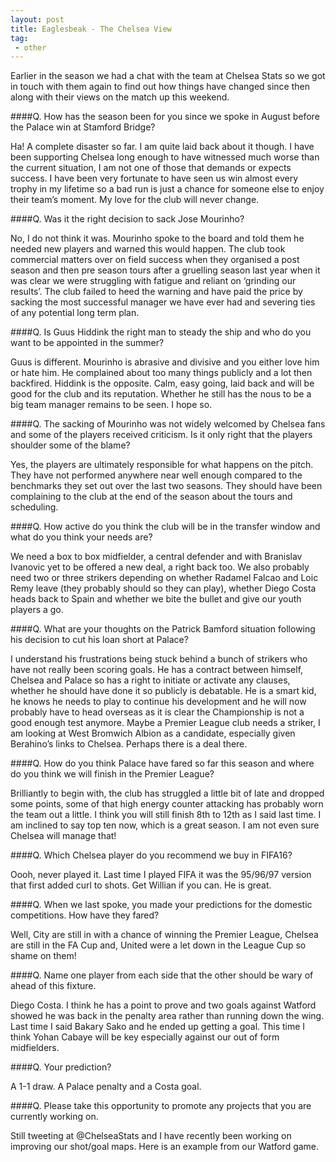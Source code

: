 ```yaml
---
layout: post
title: Eaglesbeak - The Chelsea View
tag:
 - other
---
```

 
Earlier in the season we had a chat with the team at Chelsea Stats so we got in touch with them again to find out how things have changed since then along with their views on the match up this weekend.

####Q. How has the season been for you since we spoke in August before the Palace win at Stamford Bridge?

Ha! A complete disaster so far. I am quite laid back about it though. I have been supporting Chelsea long enough to have witnessed much worse than the current situation, I am not one of those that demands or expects success. I have been very fortunate to have seen us win almost every trophy in my lifetime so a bad run is just a chance for someone else to enjoy their team’s moment. My love for the club will never change.

####Q. Was it the right decision to sack Jose Mourinho?

No, I do not think it was. Mourinho spoke to the board and told them he needed new players and warned this would happen. The club took commercial matters over on field success when they organised a post season and then pre season tours after a gruelling season last year when it was clear we were struggling with fatigue and reliant on ‘grinding our results’. The club failed to heed the warning and have paid the price by sacking the most successful manager we have ever had and severing ties of any potential long term plan.

####Q. Is Guus Hiddink the right man to steady the ship and who do you want to be appointed in the summer?

Guus is different. Mourinho is abrasive and divisive and you either love him or hate him. He complained about too many things publicly and a lot then backfired. Hiddink is the opposite. Calm, easy going, laid back and will be good for the club and its reputation. Whether he still has the nous to be a big team manager remains to be seen. I hope so.

####Q. The sacking of Mourinho was not widely welcomed by Chelsea fans and some of the players received criticism. Is it only right that the players shoulder some of the blame?

Yes, the players are ultimately responsible for what happens on the pitch. They have not performed anywhere near well enough compared to the benchmarks they set out over the last two seasons. They should have been complaining to the club at the end of the season about the tours and scheduling.

####Q. How active do you think the club will be in the transfer window and what do you think your needs are?

We need a box to box midfielder, a central defender and with Branislav Ivanovic yet to be offered a new deal, a right back too. We also probably need two or three strikers depending on whether Radamel Falcao and Loic Remy leave (they probably should so they can play), whether Diego Costa heads back to Spain and whether we bite the bullet and give our youth players a go.

####Q. What are your thoughts on the Patrick Bamford situation following his decision to cut his loan short at Palace?

I understand his frustrations being stuck behind a bunch of strikers who have not really been scoring goals. He has a contract between himself, Chelsea and Palace so has a right to initiate or activate any clauses, whether he should have done it so publicly is debatable. He is a smart kid, he knows he needs to play to continue his development and he will now probably have to head overseas as it is clear the Championship is not a good enough test anymore. Maybe a Premier League club needs a striker, I am looking at West Bromwich Albion as a candidate, especially given Berahino’s links to Chelsea. Perhaps there is a deal there.

####Q. How do you think Palace have fared so far this season and where do you think we will finish in the Premier League?

Brilliantly to begin with, the club has struggled a little bit of late and dropped some points, some of that high energy counter attacking has probably worn the team out a little. I think you will still finish 8th to 12th as I said last time. I am inclined to say top ten now, which is a great season. I am not even sure Chelsea will manage that!

####Q. Which Chelsea player do you recommend we buy in FIFA16?

Oooh, never played it. Last time I played FIFA it was the 95/96/97 version that first added curl to shots. Get Willian if you can. He is great.

####Q. When we last spoke, you made your predictions for the domestic competitions. How have they fared?

Well, City are still in with a chance of winning the Premier League, Chelsea are still in the FA Cup and, United were a let down in the League Cup so shame on them!

####Q. Name one player from each side that the other should be wary of ahead of this fixture.

Diego Costa. I think he has a point to prove and two goals against Watford showed he was back in the penalty area rather than running down the wing. Last time I said Bakary Sako and he ended up getting a goal. This time I think Yohan Cabaye will be key especially against our out of form midfielders.

####Q. Your prediction?

A 1-1 draw. A Palace penalty and a Costa goal.

####Q. Please take this opportunity to promote any projects that you are currently working on.

Still tweeting at @ChelseaStats and I have recently been working on improving our shot/goal maps. Here is an example from our Watford game.
